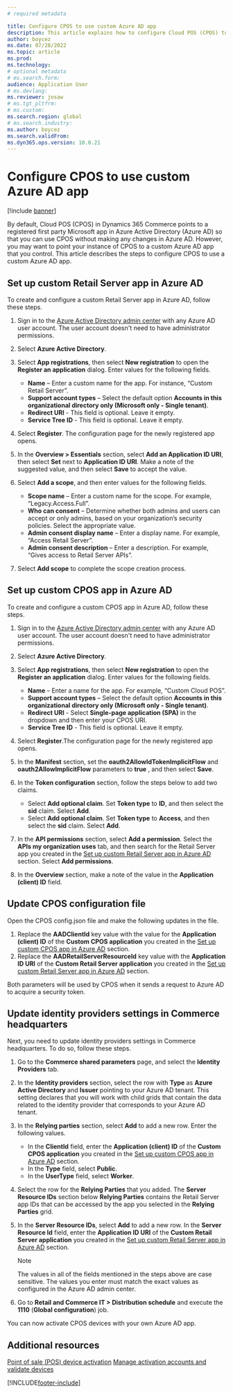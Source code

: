 ```yaml
---
# required metadata

title: Configure CPOS to use custom Azure AD app
description: This article explains how to configure Cloud POS (CPOS) to use a custom Azure Active Directory (Azure AD) app.
author: boycez
ms.date: 07/28/2022
ms.topic: article
ms.prod:
ms.technology: 
# optional metadata
# ms.search.form:
audience: Application User
# ms.devlang: 
ms.reviewer: josaw
# ms.tgt_pltfrm: 
# ms.custom:
ms.search.region: global
# ms.search.industry:
ms.author: boycez
ms.search.validFrom:
ms.dyn365.ops.version: 10.0.21
---
```


# Configure CPOS to use custom Azure AD app

[!include [banner](includes/banner.md)]

By default, Cloud POS (CPOS) in Dynamics 365 Commerce points to a registered first party Microsoft app in Azure Active Directory (Azure AD) so that you can use CPOS without making any changes in Azure AD. However, you may want to point your instance of CPOS to a custom Azure AD app that you control. This article describes the steps to configure CPOS to use a custom Azure AD app.

## Set up custom Retail Server app in Azure AD

To create and configure a custom Retail Server app in Azure AD, follow these steps.

1. Sign in to the [Azure Active Directory admin center](https://aad.portal.azure.com) with any Azure AD user account. The user account doesn't need to have administrator permissions.
1. Select **Azure Active Directory**.
1. Select **App registrations**, then select **New registration** to open the **Register an application** dialog. Enter values for the following fields.
    
    - **Name** – Enter a custom name for the app. For instance, “Custom Retail Server”.
    - **Support account types** – Select the default option **Accounts in this organizational directory only (Microsoft only - Single tenant)**.
    - **Redirect URI** - This field is optional. Leave it empty.
    - **Service Tree ID** - This field is optional. Leave it empty.
	
1. Select **Register**. The configuration page for the newly registered app opens.
1. In the **Overview \> Essentials** section, select **Add an Application ID URI**, then select **Set** next to **Application ID URI**. Make a note of the suggested value, and then select **Save** to accept the value. 
1. Select **Add a scope**, and then enter values for the following fields.

    - **Scope name** – Enter a custom name for the scope. For example, “Legacy.Access.Full”.
    - **Who can consent** – Determine whether both admins and users can accept or only admins, based on your organization’s security policies. Select the appropriate value.
    - **Admin consent display name** – Enter a display name. For example, “Access Retail Server”.
    - **Admin consent description** – Enter a description. For example, “Gives access to Retail Server APIs”.

1. Select **Add scope** to complete the scope creation process.

## Set up custom CPOS app in Azure AD

To create and configure a custom CPOS app in Azure AD, follow these steps.

1. Sign in to the [Azure Active Directory admin center](https://aad.portal.azure.com) with any Azure AD user account. The user account doesn't need to have administrator permissions.
1. Select **Azure Active Directory**.
1. Select **App registrations**, then select **New registration** to open the **Register an application** dialog. Enter values for the following fields.
    
    - **Name** – Enter a name for the app. For example, “Custom Cloud POS”.
    - **Support account types** – Select the default option **Accounts in this organizational directory only (Microsoft only - Single tenant)**.
    - **Redirect URI** - Select **Single-page application (SPA)** in the dropdown and then enter your CPOS URI.
    - **Service Tree ID** - This field is optional. Leave it empty.

1. Select **Register**.The configuration page for the newly registered app opens.
1. In the **Manifest** section, set the **oauth2AllowIdTokenImplicitFlow** and **oauth2AllowImplicitFlow** parameters to **true** , and then select **Save**. 
1. In the **Token configuration** section, follow the steps below to add two claims.

    - Select **Add optional claim**. Set **Token type** to **ID**, and then select the **sid** claim. Select **Add**.
    - Select **Add optional claim**. Set **Token type** to **Access**, and then select the **sid** claim. Select **Add**.

1. In the **API permissions** section, select **Add a permission**. Select the **APIs my organization uses** tab, and then search for the Retail Server app you created in the [Set up custom Retail Server app in Azure AD](#set-up-custom-retail-server-app-in-azure-ad) section. Select **Add permissions**.
1. In the **Overview** section, make a note of the value in the **Application (client) ID** field.

## Update CPOS configuration file

Open the CPOS config.json file and make the following updates in the file.

1. Replace the **AADClientId** key value with the value for the **Application (client) ID** of the **Custom CPOS application** you created in  the [Set up custom CPOS app in Azure AD](#Set-up-custom-CPOS-app-in-Azure-AD) section.
1. Replace the **AADRetailServerResourceId** key value with the **Application ID URI** of the **Custom Retail Server application** you created in the [Set up custom Retail Server app in Azure AD](#Set-up-custom-Retail-Server-app-in-Azure-AD) section.

Both parameters will be used by CPOS when it sends a request to Azure AD to acquire a security token.

## Update identity providers settings in Commerce headquarters

Next, you need to update identity providers settings in Commerce headquarters. To do so, follow these steps.

1. Go to the **Commerce shared parameters** page, and select the **Identity Providers** tab.
1. In the **Identity providers** section, select the row with **Type** as **Azure Active Directory** and **Issuer** pointing to your Azure AD tenant. This setting declares that you will work with child grids that contain the data related to the identity provider that corresponds to your Azure AD tenant.
1. In the **Relying parties** section, select **Add** to add a new row. Enter the following values.
    
    - In the **ClientId** field, enter the **Application (client) ID** of the **Custom CPOS application** you created in the [Set up custom CPOS app in Azure AD](#Set-up-custom-CPOS-app-in-Azure-AD) section. 
    - In the **Type** field, select **Public**.
    - In the **UserType** field, select **Worker**.

1. Select the row for the **Relying Parties** that you added. The **Server Resource IDs** section below **Relying Parties** contains the Retail Server app IDs that can be accessed by the app you selected in the **Relying Parties** grid.
1. In the **Server Resource IDs**, select **Add** to add a new row. In the **Server Resource Id** field, enter the **Application ID URI** of the **Custom Retail Server application** you created in the [Set up custom Retail Server app in Azure AD](#Set-up-custom-Retail-Server-app-in-Azure-AD) section.

    > [!NOTE]
    > The values in all of the fields mentioned in the steps above are case sensitive. The values you enter must match the exact values as configured in the Azure AD admin center.

1. Go to **Retail and Commerce IT \> Distribution schedule** and execute the **1110** (**Global configuration**) job.

You can now activate CPOS devices with your own Azure AD app.

## Additional resources
[Point of sale (POS) device activation](dev-itpro/retail-device-activation.md)
[Manage activation accounts and validate devices](set-up-activation-accounts-validate-devices-hq.md)

[!INCLUDE[footer-include](../includes/footer-banner.md)]
